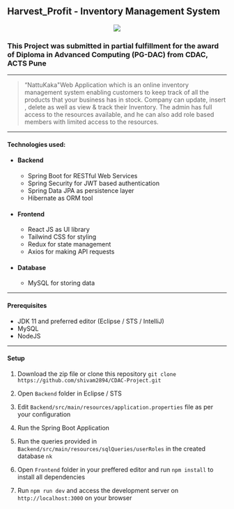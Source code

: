 ## Harvest_Profit - Inventory Management System

<p align="center">
  <a href="http://3.87.75.52:3000">
    <img src="https://imgur.com/a/pXy9xqh"/>
  </a>
</p>

### This Project was submitted in partial fulfillment for the award of Diploma in Advanced Computing (PG-DAC) from CDAC, ACTS Pune

------------
>“NattuKaka"Web Application which is an online inventory management system enabling customers to keep track of all the products that your business has in stock. Company can update, insert , delete as well as view & track their Inventory. The admin has full access to the resources available, and he can also add role based members with limited access to the resources.

------------
#### Technologies used:
- #### Backend
    - Spring Boot for RESTful Web Services
    - Spring Security for JWT based authentication
    - Spring Data JPA as persistence layer
    - Hibernate as ORM tool
- #### Frontend
    - React JS as UI library
    - Tailwind CSS for styling
    - Redux for state management
    - Axios for making API requests
- #### Database
    - MySQL for storing data

------------

#### Prerequisites
- JDK 11 and preferred editor (Eclipse / STS / IntelliJ)
- MySQL
- NodeJS

------------


#### Setup
1. Download the zip file or clone this repository
`git clone https://github.com/shivam2894/CDAC-Project.git`

2. Open `Backend` folder in Eclipse / STS
3. Edit `Backend/src/main/resources/application.properties` file as per your configuration
4. Run the Spring Boot Application
5. Run the queries provided in `Backend/src/main/resources/sqlQueries/userRoles` in the created database `nk`
5. Open `Frontend` folder in your preffered editor and run `npm install` to install all dependencies
6. Run `npm run dev` and access the development server on `http://localhost:3000` on your browser

